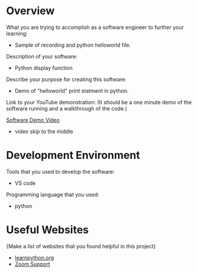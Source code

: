 # Overview

What you are trying to accomplish as a software engineer to further your learning:
- Sample of recording and python helloworld file.

Description of your software:
- Python display function

Describe your purpose for creating this software:
- Demo of "helloworld" print statment in python.

Link to your YouTube demonstration:  (It should be a one minute demo of the software running and a walkthrough of the code.)

[Software Demo Video](https://youtu.be/Fb2v05cqWt4)
- video skip to the middle

# Development Environment

Tools that you used to develop the software:
- VS code

Programming language that you used:
- python

# Useful Websites

{Make a list of websites that you found helpful in this project}
* [learnpython.org](https://www.learnpython.org/en/Hello,_World!)
* [Zoom Support](https://support.zoom.com/hc/en/article?id=zm_kb&sysparm_article=KB0063640#:~:text=Start%20a%20Zoom%20meeting%20as,while%20the%20recording%20is%20active.)